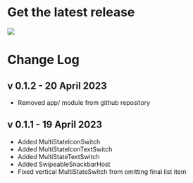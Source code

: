 # Get the latest release

[![](https://jitpack.io/v/jpaoneMines/csci448.svg)](https://jitpack.io/#jpaoneMines/csci448)

# Change Log

## v 0.1.2 - 20 April 2023

- Removed app/ module from github repository

## v 0.1.1 - 19 April 2023

- Added MultiStateIconSwitch
- Added MultiStateIconTextSwitch 
- Added MultiStateTextSwitch 
- Added SwipeableSnackbarHost 
- Fixed vertical MultiStateSwitch from omitting final list item